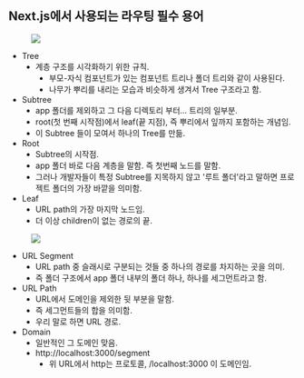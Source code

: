 <h2 data-ke-size="size26">Next.js에서 사용되는 라우팅 필수 용어</h2>
<p><figure class="imageblock alignCenter" data-ke-mobileStyle="widthOrigin" data-origin-width="1600" data-origin-height="832"><span data-url="https://blog.kakaocdn.net/dn/t69Pb/btsIoYYQsn2/ZQixlH0YZJvL1yF8Jh3hUk/img.png" data-phocus="phocus"><img src="https://blog.kakaocdn.net/dn/t69Pb/btsIoYYQsn2/ZQixlH0YZJvL1yF8Jh3hUk/img.png" srcset="https://img1.daumcdn.net/thumb/R1280x0/?scode=mtistory2&fname=https%3A%2F%2Fblog.kakaocdn.net%2Fdn%2Ft69Pb%2FbtsIoYYQsn2%2FZQixlH0YZJvL1yF8Jh3hUk%2Fimg.png" onerror="this.onerror=null; this.src='//t1.daumcdn.net/tistory_admin/static/images/no-image-v1.png'; this.srcset='//t1.daumcdn.net/tistory_admin/static/images/no-image-v1.png';" data-origin-width="1600" data-origin-height="832"/></span></figure>
</p>
<ul style="list-style-type: disc;" data-ke-list-type="disc">
<li>Tree
<ul style="list-style-type: disc;" data-ke-list-type="disc">
<li>계층 구조를 시각화하기 위한 규칙.
<ul style="list-style-type: disc;" data-ke-list-type="disc">
<li>부모-자식 컴포넌트가 있는 컴포넌트 트리나 폴더 트리와 같이 사용된다.</li>
<li>나무가 뿌리를 내리는 모습과 비슷하게 생겨서 Tree 구조라고 함.</li>
</ul>
</li>
</ul>
</li>
<li>Subtree
<ul style="list-style-type: disc;" data-ke-list-type="disc">
<li>app 폴더를 제외하고 그 다음 디렉토리 부터... 트리의 일부분.</li>
<li>root(첫 번째 시작점)에서 leaf(끝 지점), 즉 뿌리에서 잎까지 포함하는 개념임.</li>
<li>이 Subtree 들이 모여서 하나의 Tree를 만듦.</li>
</ul>
</li>
<li>Root
<ul style="list-style-type: disc;" data-ke-list-type="disc">
<li>Subtree의 시작점.</li>
<li>app 폴더 바로 다음 계층을 말함. 즉 첫번째 노드를 말함.</li>
<li>그러나 개발자들이 특정 Subtree를 지목하지 않고 '루트 폴더'라고 말하면 프로젝트 폴더의 가장 바깥을 의미함.</li>
</ul>
</li>
<li>Leaf
<ul style="list-style-type: disc;" data-ke-list-type="disc">
<li>URL path의 가장 마지막 노드임.</li>
<li>더 이상 children이 없는 경로의 끝.</li>
</ul>
</li>
</ul>
<p><figure class="imageblock alignCenter" data-ke-mobileStyle="widthOrigin" data-origin-width="1600" data-origin-height="371"><span data-url="https://blog.kakaocdn.net/dn/ZqiSm/btsIoYExKH3/CRbYZBz1S2X1GQ2hj3SSHK/img.png" data-phocus="phocus"><img src="https://blog.kakaocdn.net/dn/ZqiSm/btsIoYExKH3/CRbYZBz1S2X1GQ2hj3SSHK/img.png" srcset="https://img1.daumcdn.net/thumb/R1280x0/?scode=mtistory2&fname=https%3A%2F%2Fblog.kakaocdn.net%2Fdn%2FZqiSm%2FbtsIoYExKH3%2FCRbYZBz1S2X1GQ2hj3SSHK%2Fimg.png" onerror="this.onerror=null; this.src='//t1.daumcdn.net/tistory_admin/static/images/no-image-v1.png'; this.srcset='//t1.daumcdn.net/tistory_admin/static/images/no-image-v1.png';" data-origin-width="1600" data-origin-height="371"/></span></figure>
</p>
<ul style="list-style-type: disc;" data-ke-list-type="disc">
<li>URL Segment
<ul style="list-style-type: disc;" data-ke-list-type="disc">
<li>URL path 중 슬래시로 구분되는 것들 중 하나의 경로를 차지하는 곳을 의미.</li>
<li>즉 폴더 구조에서 app 폴더 내부의 폴더 하나, 하나를 세그먼트라고 함.</li>
</ul>
</li>
<li>URL Path
<ul style="list-style-type: disc;" data-ke-list-type="disc">
<li>URL에서 도메인을 제외한 뒷 부분을 말함.</li>
<li>즉 세그먼트들의 합을 의미함.</li>
<li>우리 말로 하면 URL 경로.</li>
</ul>
</li>
<li>Domain
<ul style="list-style-type: disc;" data-ke-list-type="disc">
<li>일반적인 그 도메인 맞음.</li>
<li>http://localhost:3000/segment
<ul style="list-style-type: disc;" data-ke-list-type="disc">
<li>위 URL에서 http는 프로토콜, /localhost:3000 이 도메인임.</li>
</ul>
</li>
</ul>
</li>
</ul>